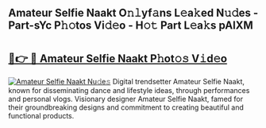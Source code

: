 ## Amateur Selfie Naakt O𝚗𝚕yf𝚊ns L𝚎a𝚔ed N𝚞𝚍es - Part-sYc P𝚑𝚘tos Vi𝚍𝚎o - H𝚘𝚝 Part L𝚎a𝚔s pAlXM

# <h2><a href="http://kfdo4d.oniu.top/?m=Amateur+Selfie+Naakt">🔗👉 🔴 Amateur Selfie Naakt P𝚑ot𝚘𝚜 V𝚒d𝚎o</a></h2>

[![Amateur Selfie Naakt Nu𝚍e𝚜](https://i.imgur.com/0qMVB7G.gif)](http://kfdo4d.oniu.top/?m=Amateur+Selfie+Naakt)
Digital trendsetter Amateur Selfie Naakt, known for disseminating dance and lifestyle ideas, through performances and personal vlogs. Visionary designer Amateur Selfie Naakt, famed for their groundbreaking designs and commitment to creating beautiful and functional products.  
